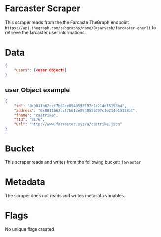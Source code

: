 # Farcaster Scraper

This scraper reads from the the Farcaste TheGraph endpoint: `https://api.thegraph.com/subgraphs/name/0xsarvesh/farcaster-goerli` to retrieve the farcaster user informations.

# Data

```json
{
    "users": {<user Object>}
}
```

## user Object example

```json
{
    "id": "0x0011b62ccf7b61ce8940555197c1e214e15158b4",
    "address": "0x0011b62ccf7b61ce8940555197c1e214e15158b4",
    "fname": "castrike",
    "fId": "8176",
    "url": "http://www.farcaster.xyz/u/castrike.json"
}
```

# Bucket

This scraper reads and writes from the following bucket: `farcaster`

# Metadata

The scraper does not reads and writes metadata variables.

# Flags

No unique flags created
